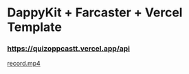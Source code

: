 # DappyKit + Farcaster + Vercel Template

### https://quizoppcastt.vercel.app/api

[record.mp4](https://github.com/Neurqn/quizoppcast/raw/main/record.mp4)
